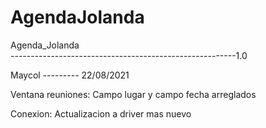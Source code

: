 # AgendaJolanda
Agenda_Jolanda  
--------------------------------------------------------1.0

Maycol --------- 22/08/2021

Ventana reuniones: Campo lugar y campo fecha arreglados

Conexion: Actualizacion a driver mas nuevo












